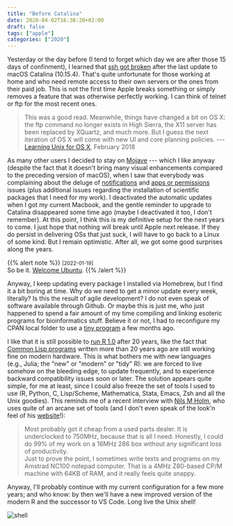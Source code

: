 ```yaml
---
title: "Before Catalina"
date: 2020-04-02T16:38:20+02:00
draft: false
tags: ["apple"]
categories: ["2020"]
---
```


Yesterday or the day before (I tend to forget which day we are after those 15 days of confinment), I learned that [ssh got broken](https://tyler.io/so-uh-i-think-catalina-10154-broke-ssh/) after the last update to macOS Catalina (10.15.4). That's quite unfortunate for those working at home and who need remote access to their own servers or the ones from their paid job. This is not the first time Apple breaks something or simply removes a feature that was otherwise perfectly working. I can think of telnet or ftp for the most recent ones.

> This was a good read. Meanwhile, things have changed a bit on OS X: the ftp command no longer exists in High Sierra, the X11 server has been replaced by XQuartz, and much more. But I guess the next iteration of OS X will come with new UI and core planning policies. --- [Learning Unix for OS X](/post/learning-unix-for-os-x/), February 2018

As many other users I decided to stay on [Mojave](/post/osx-mojave/) --- which I like anyway (despite the fact that it doesn't bring many visual enhancements compared to the preceding version of macOS), when I saw that everybody was complaining about the deluge of [notifications](https://tyler.io/macos-10-15-vista/) and [apps or permissions](/micro/2019-10-28-13-15-02/) issues (plus additional issues regarding the installation of scientific packages that I need for my work). I deactivated the automatic updates when I got my current Macbook, and the gentle reminder to upgrade to Catalina disappeared some time ago (maybe I deactivated it too, I don't remember). At this point, I think this is my definitive setup for the next years to come. I just hope that nothing will break until Apple next release. If they do persist in delivering OSs that just suck, I will have to go back to a Linux of some kind. But I remain optimistic. After all, we got some good surprises along the years.

{{% alert note %}}
<small>[2022-01-19]</small><br>
So be it. [Welcome Ubuntu](/post/welcome-ubuntu/).
{{% /alert %}}

Anyway, I keep updating every package I installed via Homebrew, but I find it a bit boring at time. Why do we need to get a minor update every week, literally? Is this the result of agile development? I do not even speak of software available through Github. Or maybe this is just me, who just happened to spend a fair amount of my time compiling and linking esoteric programs for bioinformatics stuff. Believe it or not, I had to reconfigure my CPAN local folder to use a [tiny program](http://mitf.cbrc.jp/MitoFates/cgi-bin/top.cgi) a few months ago.

I like that it is still possible to [run R 1.0](https://twitter.com/revodavid/status/1243621843023450112?s=20) after 20 years, like the fact that [Common Lisp programs](https://twitter.com/RainerJoswig/status/1220457695414771714?s=20) written more than 20 years ago are still working fine on modern hardware. This is what bothers me with new languages (e.g., Julia; the "new" or "modern" or "tidy" R): we are forced to live somehow on the bleeding edge, to update frequently, and to experience backward compatibility issues soon or later. The solution appears quite simple, for me at least, since I could also freeze the set of tools I used to use (R, Python, C, Lisp/Scheme, Mathematica, Stata, Emacs, Zsh and all the Unix goodies). This reminds me of a recent interview with [Nils M Holm](https://usesthis.com/interviews/nils.m.holm/), who uses quite of an arcane set of tools (and I don't even speak of the look'n feel of his [website](http://t3x.org)!):

> Most probably got it cheap from a used parts dealer. It is underclocked to 750MHz, because that is all I need. Honestly, I could do 99% of my work on a 16MHz 286 box without any significant loss of productivity.<br> Just to prove the point, I sometimes write texts and programs on my Amstrad NC100 notepad computer. That is a 4MHz Z80-based CP/M machine with 64KB of RAM, and it really feels quite snappy.

Anyway, I'll probably continue with my current configuration for a few more years; and who know: by then we'll have a new improved version of the modern R and the successor to VS Code. Long live the Unix shell!

![shell](/img/2019-10-28-16-27-34.png)
